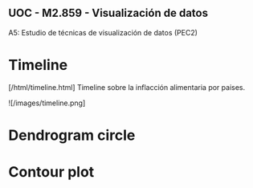## UOC - M2.859 - Visualización de datos

A5: Estudio de técnicas de visualización de datos (PEC2)

# Timeline

[/html/timeline.html] Timeline sobre la inflacción alimentaria por paises.

![/images/timeline.png]


# Dendrogram circle



# Contour plot


